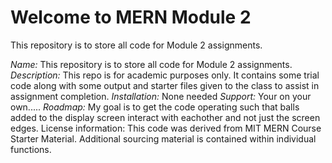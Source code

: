 # Welcome to MERN Module 2
This repository is to store all code for Module 2 assignments.

*Name:* This repository is to store all code for Module 2 assignments.  
*Description:* This repo is for academic purposes only. It contains some trial code along with some output and starter files given to the class to assist in assignment completion.
*Installation:* None needed
*Support:* Your on your own.....
*Roadmap:* My goal is to get the code operating such that balls added to the display screen interact with eachother and not just the screen edges.
License information: This code was derived from MIT MERN Course Starter Material. Additional sourcing material is contained within individual functions. 
